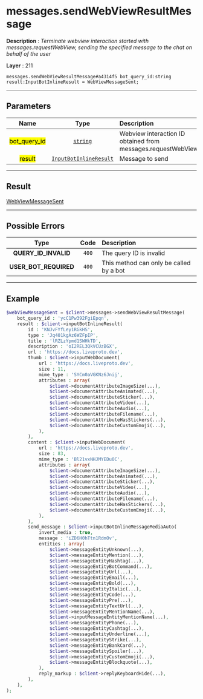 # messages.sendWebViewResultMessage

**Description** : *Terminate webview interaction started with messages\.requestWebView, sending the specified message to the chat on behalf of the user*

**Layer** : 211

```tl
messages.sendWebViewResultMessage#a4314f5 bot_query_id:string result:InputBotInlineResult = WebViewMessageSent;
```

---

## Parameters

| Name | Type | Description |
| :---: | :---: | :--- |
| <mark>bot_query_id</mark> | [`string`](type/string) | Webview interaction ID obtained from messages.requestWebView |
| <mark>result</mark> | [`InputBotInlineResult`](type/InputBotInlineResult) | Message to send |

---

## Result

[WebViewMessageSent](type/WebViewMessageSent)

---

## Possible Errors

| Type | Code | Description |
| :---: | :---: | :--- |
| **QUERY_ID_INVALID** | `400` | The query ID is invalid |
| **USER_BOT_REQUIRED** | `400` | This method can only be called by a bot |

---

## Example

```php
$webViewMessageSent = $client->messages->sendWebViewResultMessage(
	bot_query_id : 'ycC1Pw392FgiEpqn',
	result : $client->inputBotInlineResult(
		id : 'KNJvFYfLey1RGkHS',
		type : 'Jq401kgAz6WZFpIP',
		title : 'lRZLzYpmd1SWHkTD',
		description : 'oI2REL3QkVCUzBGX',
		url : 'https://docs.liveproto.dev',
		thumb : $client->inputWebDocument(
			url : 'https://docs.liveproto.dev',
			size : 11,
			mime_type : 'SYCm0aVGKNz6Jnij',
			attributes : array(
				$client->documentAttributeImageSize(...),
				$client->documentAttributeAnimated(...),
				$client->documentAttributeSticker(...),
				$client->documentAttributeVideo(...),
				$client->documentAttributeAudio(...),
				$client->documentAttributeFilename(...),
				$client->documentAttributeHasStickers(...),
				$client->documentAttributeCustomEmoji(...),
			),
		),
		content : $client->inputWebDocument(
			url : 'https://docs.liveproto.dev',
			size : 83,
			mime_type : 'Bl21vxNHJMYEDu0C',
			attributes : array(
				$client->documentAttributeImageSize(...),
				$client->documentAttributeAnimated(...),
				$client->documentAttributeSticker(...),
				$client->documentAttributeVideo(...),
				$client->documentAttributeAudio(...),
				$client->documentAttributeFilename(...),
				$client->documentAttributeHasStickers(...),
				$client->documentAttributeCustomEmoji(...),
			),
		),
		send_message : $client->inputBotInlineMessageMediaAuto(
			invert_media : true,
			message : 'iZD6H0hTtn1RdmOv',
			entities : array(
				$client->messageEntityUnknown(...),
				$client->messageEntityMention(...),
				$client->messageEntityHashtag(...),
				$client->messageEntityBotCommand(...),
				$client->messageEntityUrl(...),
				$client->messageEntityEmail(...),
				$client->messageEntityBold(...),
				$client->messageEntityItalic(...),
				$client->messageEntityCode(...),
				$client->messageEntityPre(...),
				$client->messageEntityTextUrl(...),
				$client->messageEntityMentionName(...),
				$client->inputMessageEntityMentionName(...),
				$client->messageEntityPhone(...),
				$client->messageEntityCashtag(...),
				$client->messageEntityUnderline(...),
				$client->messageEntityStrike(...),
				$client->messageEntityBankCard(...),
				$client->messageEntitySpoiler(...),
				$client->messageEntityCustomEmoji(...),
				$client->messageEntityBlockquote(...),
			),
			reply_markup : $client->replyKeyboardHide(...),
		),
	),
);
```